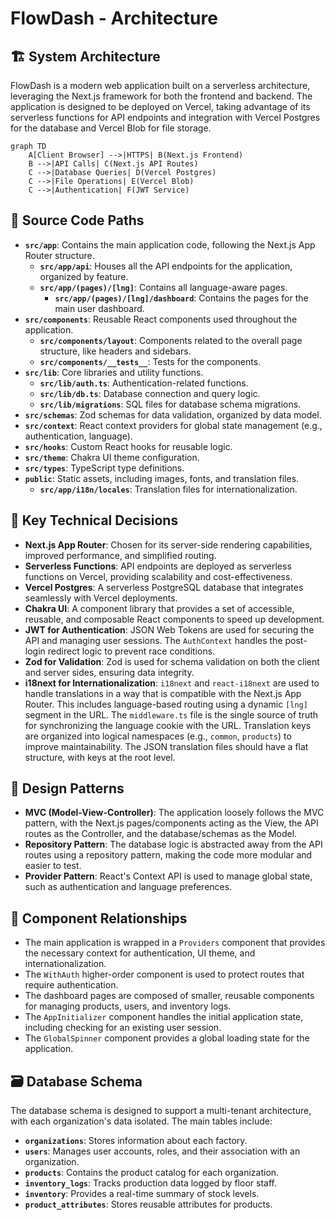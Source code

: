 # FlowDash - Architecture

## 🏗️ **System Architecture**
FlowDash is a modern web application built on a serverless architecture, leveraging the Next.js framework for both the frontend and backend. The application is designed to be deployed on Vercel, taking advantage of its serverless functions for API endpoints and integration with Vercel Postgres for the database and Vercel Blob for file storage.

```mermaid
graph TD
    A[Client Browser] -->|HTTPS| B(Next.js Frontend)
    B -->|API Calls| C(Next.js API Routes)
    C -->|Database Queries| D(Vercel Postgres)
    C -->|File Operations| E(Vercel Blob)
    C -->|Authentication| F(JWT Service)
```

## 📂 **Source Code Paths**
- **`src/app`**: Contains the main application code, following the Next.js App Router structure.
  - **`src/app/api`**: Houses all the API endpoints for the application, organized by feature.
  - **`src/app/(pages)/[lng]`**: Contains all language-aware pages.
    - **`src/app/(pages)/[lng]/dashboard`**: Contains the pages for the main user dashboard.
- **`src/components`**: Reusable React components used throughout the application.
  - **`src/components/layout`**: Components related to the overall page structure, like headers and sidebars.
  - **`src/components/__tests__`**: Tests for the components.
- **`src/lib`**: Core libraries and utility functions.
  - **`src/lib/auth.ts`**: Authentication-related functions.
  - **`src/lib/db.ts`**: Database connection and query logic.
  - **`src/lib/migrations`**: SQL files for database schema migrations.
- **`src/schemas`**: Zod schemas for data validation, organized by data model.
- **`src/context`**: React context providers for global state management (e.g., authentication, language).
- **`src/hooks`**: Custom React hooks for reusable logic.
- **`src/theme`**: Chakra UI theme configuration.
- **`src/types`**: TypeScript type definitions.
- **`public`**: Static assets, including images, fonts, and translation files.
  - **`src/app/i18n/locales`**: Translation files for internationalization.

## 🔑 **Key Technical Decisions**
- **Next.js App Router**: Chosen for its server-side rendering capabilities, improved performance, and simplified routing.
- **Serverless Functions**: API endpoints are deployed as serverless functions on Vercel, providing scalability and cost-effectiveness.
- **Vercel Postgres**: A serverless PostgreSQL database that integrates seamlessly with Vercel deployments.
- **Chakra UI**: A component library that provides a set of accessible, reusable, and composable React components to speed up development.
- **JWT for Authentication**: JSON Web Tokens are used for securing the API and managing user sessions. The `AuthContext` handles the post-login redirect logic to prevent race conditions.
- **Zod for Validation**: Zod is used for schema validation on both the client and server sides, ensuring data integrity.
- **i18next for Internationalization**: `i18next` and `react-i18next` are used to handle translations in a way that is compatible with the Next.js App Router. This includes language-based routing using a dynamic `[lng]` segment in the URL. The `middleware.ts` file is the single source of truth for synchronizing the language cookie with the URL. Translation keys are organized into logical namespaces (e.g., `common`, `products`) to improve maintainability. The JSON translation files should have a flat structure, with keys at the root level.

## 🎨 **Design Patterns**
- **MVC (Model-View-Controller)**: The application loosely follows the MVC pattern, with the Next.js pages/components acting as the View, the API routes as the Controller, and the database/schemas as the Model.
- **Repository Pattern**: The database logic is abstracted away from the API routes using a repository pattern, making the code more modular and easier to test.
- **Provider Pattern**: React's Context API is used to manage global state, such as authentication and language preferences.

## 🔗 **Component Relationships**
- The main application is wrapped in a `Providers` component that provides the necessary context for authentication, UI theme, and internationalization.
- The `WithAuth` higher-order component is used to protect routes that require authentication.
- The dashboard pages are composed of smaller, reusable components for managing products, users, and inventory logs.
- The `AppInitializer` component handles the initial application state, including checking for an existing user session.
- The `GlobalSpinner` component provides a global loading state for the application.

## 🗃️ **Database Schema**
The database schema is designed to support a multi-tenant architecture, with each organization's data isolated. The main tables include:
- **`organizations`**: Stores information about each factory.
- **`users`**: Manages user accounts, roles, and their association with an organization.
- **`products`**: Contains the product catalog for each organization.
- **`inventory_logs`**: Tracks production data logged by floor staff.
- **`inventory`**: Provides a real-time summary of stock levels.
- **`product_attributes`**: Stores reusable attributes for products.